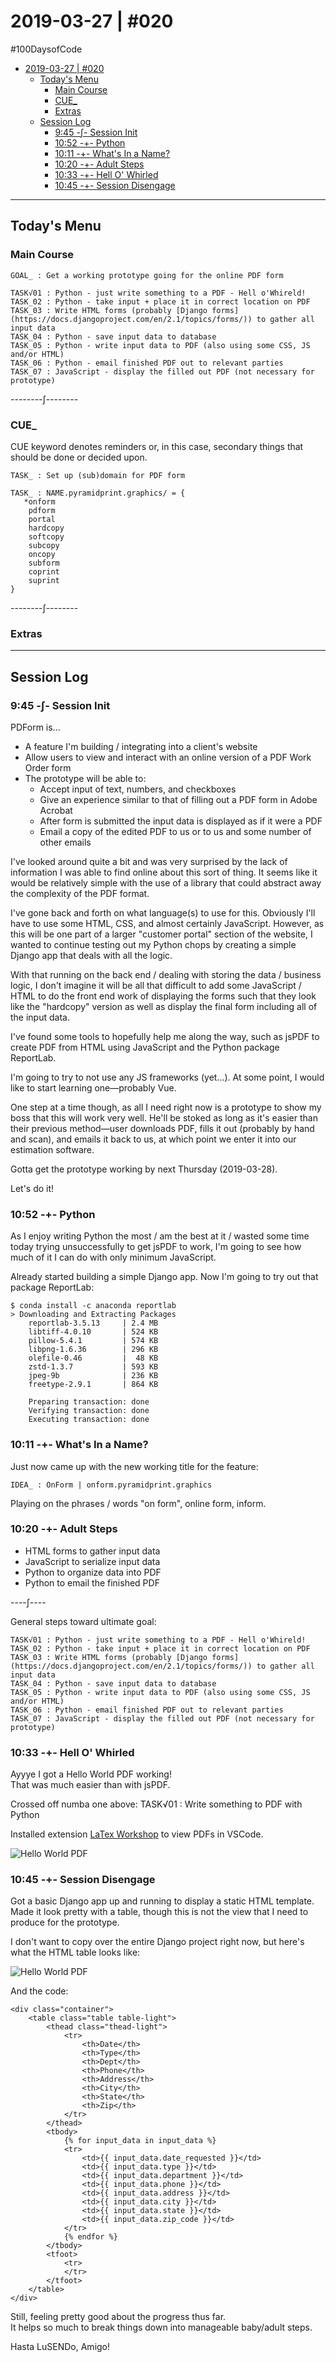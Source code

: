 # 2019-03-27 | #020

\#100DaysofCode

- [2019-03-27 | #020](#2019-03-27--020)
  - [Today's Menu](#todays-menu)
    - [Main Course](#main-course)
    - [CUE_](#cue)
    - [Extras](#extras)
  - [Session Log](#session-log)
    - [9:45 -∫- Session Init](#945--%E2%88%AB--session-init)
    - [10:52 -+- Python](#1052----python)
    - [10:11 -+- What's In a Name?](#1011----whats-in-a-name)
    - [10:20 -+- Adult Steps](#1020----adult-steps)
    - [10:33 -+- Hell O' Whirled](#1033----hell-o-whirled)
    - [10:45 -+- Session Disengage](#1045----session-disengage)

---

## Today's Menu

### Main Course

    GOAL_ : Get a working prototype going for the online PDF form  

    TASK√01 : Python - just write something to a PDF - Hell o'Whireld!
    TASK_02 : Python - take input + place it in correct location on PDF
    TASK_03 : Write HTML forms (probably [Django forms](https://docs.djangoproject.com/en/2.1/topics/forms/)) to gather all input data
    TASK_04 : Python - save input data to database
    TASK_05 : Python - write input data to PDF (also using some CSS, JS and/or HTML)
    TASK_06 : Python - email finished PDF out to relevant parties
    TASK_07 : JavaScript - display the filled out PDF (not necessary for prototype)

--------∫--------

### CUE_  

CUE keyword denotes reminders or, in this case, secondary things that should be done or decided upon.

    TASK_ : Set up (sub)domain for PDF form  

    TASK_ : NAME.pyramidprint.graphics/ = {
       *onform
        pdform
        portal
        hardcopy
        softcopy
        subcopy
        oncopy
        subform
        coprint
        suprint
    }

--------∫--------

### Extras

---

## Session Log

### 9:45 -∫- Session Init

PDForm is...

- A feature I'm building / integrating into a client's website
- Allow users to view and interact with an online version of a PDF Work Order form
- The prototype will be able to:
  - Accept input of text, numbers, and checkboxes
  - Give an experience similar to that of filling out a PDF form in Adobe Acrobat
  - After form is submitted the input data is displayed as if it were a PDF
  - Email a copy of the edited PDF to us or to us and some number of other emails

I've looked around quite a bit and was very surprised by the lack of information I was able to find online about this sort of thing. It seems like it would be relatively simple with the use of a library that could abstract away the complexity of the PDF format.

I've gone back and forth on what language(s) to use for this. Obviously I'll have to use some HTML, CSS, and almost certainly JavaScript. However, as this will be one part of a larger "customer portal" section of the website, I wanted to continue testing out my Python chops by creating a simple Django app that deals with all the logic. 

With that running on the back end / dealing with storing the data / business logic, I don't imagine it will be all that difficult to add some JavaScript / HTML to do the front end work of displaying the forms such that they look like the "hardcopy" version as well as display the final form including all of the input data.

I've found some tools to hopefully help me along the way, such as jsPDF to create PDF from HTML using JavaScript and the Python package ReportLab.

I'm going to try to not use any JS frameworks (yet...). At some point, I would like to start learning one—probably Vue.

One step at a time though, as all I need right now is a prototype to show my boss that this will work very well. He'll be stoked as long as it's easier than their previous method—user downloads PDF, fills it out (probably by hand and scan), and emails it back to us, at which point we enter it into our estimation software.

Gotta get the prototype working by next Thursday (2019-03-28).

Let's do it!

### 10:52 -+- Python

As I enjoy writing Python the most / am the best at it / wasted some time today trying unsuccessfully to get jsPDF to work, I'm going to see how much of it I can do with only minimum JavaScript.

Already started building a simple Django app. Now I'm going to try out that package ReportLab:

    $ conda install -c anaconda reportlab
    > Downloading and Extracting Packages
        reportlab-3.5.13     | 2.4 MB
        libtiff-4.0.10       | 524 KB
        pillow-5.4.1         | 574 KB
        libpng-1.6.36        | 296 KB
        olefile-0.46         |  48 KB
        zstd-1.3.7           | 593 KB
        jpeg-9b              | 236 KB
        freetype-2.9.1       | 864 KB

        Preparing transaction: done
        Verifying transaction: done
        Executing transaction: done

### 10:11 -+- What's In a Name?

Just now came up with the new working title for the feature:

    IDEA_ : OnForm | onform.pyramidprint.graphics

Playing on the phrases / words "on form", online form, inform.

### 10:20 -+- Adult Steps

- HTML forms to gather input data
- JavaScript to serialize input data
- Python to organize data into PDF
- Python to email the finished PDF

----∫----

General steps toward ultimate goal:

    TASK√01 : Python - just write something to a PDF - Hell o'Whireld!
    TASK_02 : Python - take input + place it in correct location on PDF
    TASK_03 : Write HTML forms (probably [Django forms](https://docs.djangoproject.com/en/2.1/topics/forms/)) to gather all input data
    TASK_04 : Python - save input data to database
    TASK_05 : Python - write input data to PDF (also using some CSS, JS and/or HTML)
    TASK_06 : Python - email finished PDF out to relevant parties
    TASK_07 : JavaScript - display the filled out PDF (not necessary for prototype)

### 10:33 -+- Hell O' Whirled

Ayyye I got a Hello World PDF working!  
That was much easier than with jsPDF.

Crossed off numba one above:
TASK√01 : Write something to PDF with Python

Installed extension [LaTex Workshop](https://github.com/James-Yu/LaTeX-Workshop) to view PDFs in VSCode.

![Hello World PDF](hello_pdf.png)

### 10:45 -+- Session Disengage

Got a basic Django app up and running to display a static HTML template.  
Made it look pretty with a table, though this is not the view that I need to produce for the prototype.

I don't want to copy over the entire Django project right now, but here's what the HTML table looks like:

![Hello World PDF](input_data.png)

And the code:

    <div class="container">
        <table class="table table-light">
            <thead class="thead-light">
                <tr>
                    <th>Date</th>
                    <th>Type</th>
                    <th>Dept</th>
                    <th>Phone</th>
                    <th>Address</th>
                    <th>City</th>
                    <th>State</th>
                    <th>Zip</th>
                </tr>
            </thead>
            <tbody>
                {% for input_data in input_data %}
                <tr>
                    <td>{{ input_data.date_requested }}</td>
                    <td>{{ input_data.type }}</td>
                    <td>{{ input_data.department }}</td>
                    <td>{{ input_data.phone }}</td>
                    <td>{{ input_data.address }}</td>
                    <td>{{ input_data.city }}</td>
                    <td>{{ input_data.state }}</td>
                    <td>{{ input_data.zip_code }}</td>
                </tr>
                {% endfor %}
            </tbody>
            <tfoot>
                <tr>
                </tr>
            </tfoot>
        </table>
    </div>

Still, feeling pretty good about the progress thus far.  
It helps so much to break things down into manageable baby/adult steps.

Hasta LuSENDo, Amigo!
